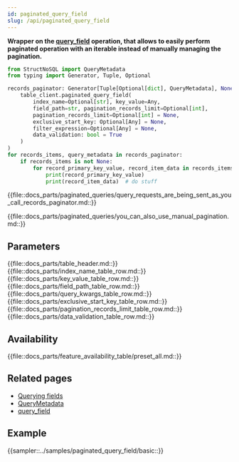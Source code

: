 ```yaml
---
id: paginated_query_field
slug: /api/paginated_query_field
---
```


**Wrapper on the [query_field](../api/query_field.md) operation, that allows to easily perform 
paginated operation with an iterable instead of manually managing the pagination.**

```python
from StructNoSQL import QueryMetadata
from typing import Generator, Tuple, Optional

records_paginator: Generator[Tuple[Optional[dict], QueryMetadata], None, None] = (
    table_client.paginated_query_field(
        index_name=Optional[str], key_value=Any,
        field_path=str, pagination_records_limit=Optional[int],
        pagination_records_limit=Optional[int] = None,
        exclusive_start_key: Optional[Any] = None,
        filter_expression=Optional[Any] = None,
        data_validation: bool = True
    )
)
for records_items, query_metadata in records_paginator:
    if records_items is not None:
        for record_primary_key_value, record_item_data in records_items.items():
            print(record_primary_key_value)
            print(record_item_data)  # do stuff
```

{{file::docs_parts/paginated_queries/query_requests_are_being_sent_as_you_call_records_paginator.md::}}

{{file::docs_parts/paginated_queries/you_can_also_use_manual_pagination.md::}}

## Parameters
{{file::docs_parts/table_header.md::}}
{{file::docs_parts/index_name_table_row.md::}}
{{file::docs_parts/key_value_table_row.md::}}
{{file::docs_parts/field_path_table_row.md::}}
{{file::docs_parts/query_kwargs_table_row.md::}}
{{file::docs_parts/exclusive_start_key_table_row.md::}}
{{file::docs_parts/pagination_records_limit_table_row.md::}}
{{file::docs_parts/data_validation_table_row.md::}}

## Availability
{{file::docs_parts/feature_availability_table/preset_all.md::}}

## Related pages
- [Querying fields](../basics/querying_fields)
- [QueryMetadata](../api/QueryMetadata)
- [query_field](../api/query_field)

## Example
{{sampler::../samples/paginated_query_field/basic::}}
 